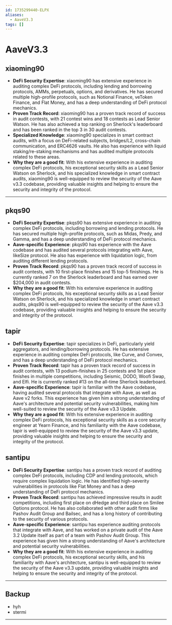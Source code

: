 ```yaml
---
id: 1735299440-ELPX
aliases:
  - AaveV3.3
tags: []
---
```


# AaveV3.3

## xiaoming90

* **DeFi Security Expertise**: xiaoming90 has extensive experience in auditing complex DeFi protocols, including lending and borrowing protocols, AMMs, perpetuals, options, and derivatives. He has secured multiple high-profile protocols, such as Notional Finance, veToken Finance, and Flat Money, and has a deep understanding of DeFi protocol mechanics.
* **Proven Track Record**: xiaoming90 has a proven track record of success in audit contests, with 21 contest wins and 18 contests as Lead Senior Watson. He has also achieved a top ranking on Sherlock's leaderboard and has been ranked in the top 3 in 30 audit contests. 
* **Specialized Knowledge**: xiaoming90 specializes in smart contract audits, with a focus on DeFi-related subjects, bridges/L2, cross-chain communication, and ERC4626 vaults. He also has experience with liquid staking/re-staking mechanisms and has audited multiple protocols related to these areas.
* **Why they are a good fit**: With his extensive experience in auditing complex DeFi protocols, his exceptional security skills as a Lead Senior Watson on Sherlock, and his specialized knowledge in smart contract audits, xiaoming90 is well-equipped to review the security of the Aave v3.3 codebase, providing valuable insights and helping to ensure the security and integrity of the protocol.

---

## **pkqs90**

* **DeFi Security Expertise**: pkqs90 has extensive experience in auditing complex DeFi protocols, including borrowing and lending protocols. He has secured multiple high-profile protocols, such as Midas, Predy, and Gamma, and has a deep understanding of DeFi protocol mechanics.
* **Aave-specific Experience**: pkqs90 has experience with the Aave codebase and has audited several protocols integrating with Aave, likeSize protocol. He also has experience with liquidation logic, from auditing different lending protocols.
* **Proven Track Record**: pkqs90 has a proven track record of success in audit contests, with 10 first-place finishes and 15 top-5 finishings. He is currently ranked 7 on the Sherlock leaderboard and has earned over $204,000 in audit contests.
* **Why they are a good fit**: With his extensive experience in auditing complex DeFi protocols, his exceptional security skills as a Lead Senior Watson on Sherlock, and his specialized knowledge in smart contract audits, pkqs90 is well-equipped to review the security of the Aave v3.3 codebase, providing valuable insights and helping to ensure the security and integrity of the protocol.

## tapir

* **DeFi Security Expertise**: tapir specializes in DeFi, particularly yield aggregators, and lending/borrowing protocols. He has extensive experience in auditing complex DeFi protocols, like Curve, and Convex, and has a deep understanding of DeFi protocol mechanics.
* **Proven Track Record**: tapir has a proven track record of success in audit contests, with 13 podium-finishes in 25 contests and 1st place finishes in multiple competitions, including Seismic, DODO, Woofi Swap, and Elfi. He is currently ranked #13 on the all-time Sherlock leaderboard.
* **Aave-specific Experience**: tapir is familiar with the Aave codebase, having audited several protocols that integrate with Aave, as well as Aave v2 forks. This experience has given him a strong understanding of Aave's architecture and potential security vulnerabilities, making him well-suited to review the security of the Aave v3.3 Update.
* **Why they are a good fit**: With his extensive experience in auditing complex DeFi protocols, his exceptional security skills as a core security engineer at Yearn Finance, and his familiarity with the Aave codebase, tapir is well-equipped to review the security of the Aave v3.3 update, providing valuable insights and helping to ensure the security and integrity of the protocol.

## santipu

* **DeFi Security Expertise**: santipu has a proven track record of auditing complex DeFi protocols, including CDP and lending protocols, which require complex liquidation logic. He has identified high-severity vulnerabilities in protocols like Flat Money and has a deep understanding of DeFi protocol mechanics.
* **Proven Track Record**: santipu has achieved impressive results in audit competitions, including first place on dHedge and third place on Smilee Options protocol. He has also collaborated with other audit firms like Pashov Audit Group and Bailsec, and has a long history of contributing to the security of various protocols.
* **Aave-specific Experience**: santipu has experience auditing protocols that integrate with Aave, and has worked on a private audit of the Aave 3.2 Update itself as part of a team with Pashov Audit Group. This experience has given him a strong understanding of Aave's architecture and potential security vulnerabilities.
* **Why they are a good fit**: With his extensive experience in auditing complex DeFi protocols, his exceptional security skills, and his familiarity with Aave's architecture, santipu is well-equipped to review the security of the Aave v3.3 update, providing valuable insights and helping to ensure the security and integrity of the protocol.



___

## Backup


- hyh
- stermi

---
